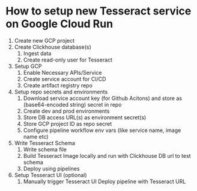 # How to setup new Tesseract service on Google Cloud Run

1. Create new GCP project
2. Create Clickhouse database(s)
   1. Ingest data
   2. Create read-only user for Tesseract
3. Setup GCP
   1. Enable Necessary APIs/Service
   2. Create service account for CI/CD
   3. Create artifact registry repo
4. Setup repo secrets and environments
   1. Download service account key (for Github Acitons) and store as (base64-encoded string) secret in repo
   2. Create dev and prod environments
   3. Store DB access URL(s) as environment secret(s)
   4. Store GCP project ID as repo secret
   5. Configure pipeline workflow env vars (like service name, image name etc)
5. Write Tesseract Schema
   1. Write schema file
   2. Build Tesseract Image locally and run with Clickhouse DB url to test schema
   3. Deploy using pipelines
6. Setup Tesseract UI (optional)
   1. Manually trigger Tesseract UI Deploy pipeline with Tesseract URL